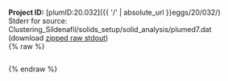 **Project ID:** [plumID:20.032]({{ '/' | absolute_url }}eggs/20/032/)  
Stderr for source:  Clustering_Sildenafil/solids_setup/solid_analysis/plumed7.dat   
(download [zipped raw stdout](plumed7.dat.plumed_master.stdout.txt.zip))  
{% raw %}
<pre>
</pre>
{% endraw %}
